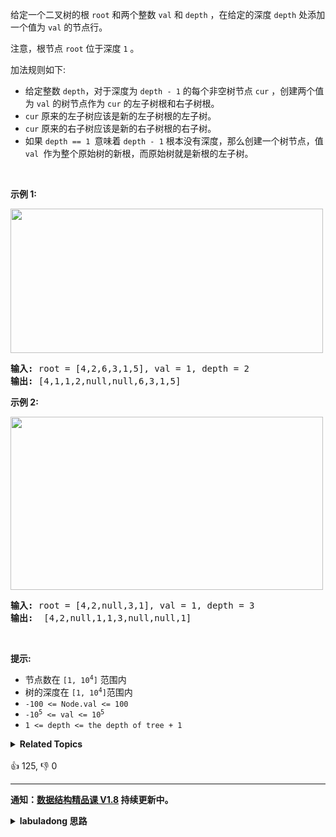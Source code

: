 <p>给定一个二叉树的根&nbsp;<code>root</code>&nbsp;和两个整数 <code>val</code> 和&nbsp;<code>depth</code>&nbsp;，在给定的深度&nbsp;<code>depth</code>&nbsp;处添加一个值为 <code>val</code> 的节点行。</p>

<p>注意，根节点&nbsp;<code>root</code>&nbsp;位于深度&nbsp;<code>1</code>&nbsp;。</p>

<p>加法规则如下:</p>

<ul>
	<li>给定整数&nbsp;<code>depth</code>，对于深度为&nbsp;<code>depth - 1</code> 的每个非空树节点 <code>cur</code> ，创建两个值为 <code>val</code> 的树节点作为 <code>cur</code> 的左子树根和右子树根。</li>
	<li><code>cur</code> 原来的左子树应该是新的左子树根的左子树。</li>
	<li><code>cur</code> 原来的右子树应该是新的右子树根的右子树。</li>
	<li>如果 <code>depth == 1 </code>意味着&nbsp;<code>depth - 1</code>&nbsp;根本没有深度，那么创建一个树节点，值 <code>val </code>作为整个原始树的新根，而原始树就是新根的左子树。</li>
</ul>

<p>&nbsp;</p>

<p><strong>示例 1:</strong></p>

<p><img src="https://assets.leetcode.com/uploads/2021/03/15/addrow-tree.jpg" style="height: 231px; width: 500px;" /></p>

<pre>
<strong>输入:</strong> root = [4,2,6,3,1,5], val = 1, depth = 2
<strong>输出:</strong> [4,1,1,2,null,null,6,3,1,5]</pre>

<p><strong>示例 2:</strong></p>

<p><img src="https://assets.leetcode.com/uploads/2021/03/11/add2-tree.jpg" style="height: 277px; width: 500px;" /></p>

<pre>
<strong>输入:</strong> root = [4,2,null,3,1], val = 1, depth = 3
<strong>输出:</strong>  [4,2,null,1,1,3,null,null,1]
</pre>

<p>&nbsp;</p>

<p><strong>提示:</strong></p>

<ul>
	<li>节点数在&nbsp;<code>[1, 10<sup>4</sup>]</code>&nbsp;范围内</li>
	<li>树的深度在&nbsp;<code>[1, 10<sup>4</sup>]</code>范围内</li>
	<li><code>-100 &lt;= Node.val &lt;= 100</code></li>
	<li><code>-10<sup>5</sup>&nbsp;&lt;= val &lt;= 10<sup>5</sup></code></li>
	<li><code>1 &lt;= depth &lt;= the depth of tree + 1</code></li>
</ul>
<details><summary><strong>Related Topics</strong></summary>树 | 深度优先搜索 | 广度优先搜索 | 二叉树</details><br>

<div>👍 125, 👎 0</div>

<div id="labuladong"><hr>

**通知：[数据结构精品课 V1.8](https://aep.h5.xeknow.com/s/1XJHEO) 持续更新中。**

<details><summary><strong>labuladong 思路</strong></summary>

## 基本思路

前文 [手把手刷二叉树总结篇](https://labuladong.github.io/article/fname.html?fname=二叉树总结) 说过二叉树的递归分为「遍历」和「分解问题」两种思维模式，这道题需要用到「遍历」的思维。

用 `traverse` 函数遍历到对应行，进行插入即可。

**标签：[二叉树](https://mp.weixin.qq.com/mp/appmsgalbum?__biz=MzAxODQxMDM0Mw==&action=getalbum&album_id=2121994699837177859)**

## 解法代码

```java
class Solution {
    private int targetVal, targetDepth;

    public TreeNode addOneRow(TreeNode root, int val, int depth) {
        targetVal = val;
        targetDepth = depth;
        // 插入到第一行的话特殊对待一下
        if (targetDepth == 1) {
            TreeNode newRoot = new TreeNode(targetVal);
            newRoot.left = root;
            return newRoot;
        }
        // 遍历二叉树，走到对应行进行插入
        traverse(root);

        return root;
    }

    private int curDepth = 0;

    void traverse(TreeNode root) {
        if (root == null) {
            return;
        }
        // 前序遍历
        curDepth++;
        if (curDepth == targetDepth - 1) {
            // 进行插入
            TreeNode newLeft = new TreeNode(targetVal);
            TreeNode newRight = new TreeNode(targetVal);
            newLeft.left = root.left;
            newRight.right = root.right;
            root.left = newLeft;
            root.right = newRight;
        }

        traverse(root.left);
        traverse(root.right);

        // 后序遍历
        curDepth--;
    }
}
```

</details>
</div>






